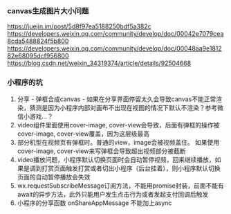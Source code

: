 ### canvas生成图片大小问题
https://juejin.im/post/5d8f97ea5188250bdf5a382c
https://developers.weixin.qq.com/community/develop/doc/00042e7079cea8cda5488824f5b800
https://developers.weixin.qq.com/community/develop/doc/00048aa9e181282e68095dcf956800
https://blog.csdn.net/weixin_34319374/article/details/92504668

### 小程序的坑
1. 分享 - 弹框合成canvas - 如果在分享界面停留太久会导致canvas不能正常渲染，猜测是因为小程序内部对画布不出现在视图的情况下默认不渲染？参考微信小游戏...？
2. video组件里面使用cover-image, cover-view会导致，后面有弹框的操作被cover-image, cover-view覆盖，因为这层级最高
3. 部分机型在视频页有弹框时。普通的view，image会被视频盖住。 如果使用cover-image, cover-view来写弹框会导致超出视频部分被截断
4. video播放问题，小程序默认切换页面时会自动暂停视频，回来继续播放，如果是调到打赏页面触发打赏或者切出小程序（后台挂着），则小程序默认切换页面的自动暂停播放会失效
5. wx.requestSubscribeMessage订阅方法，不能用promise封装，前面不能有await的异步方法，此外只能用户发生点击行为或者发起支付回调后触发
6. 小程序的分享函数 onShareAppMessage 不能加上async
